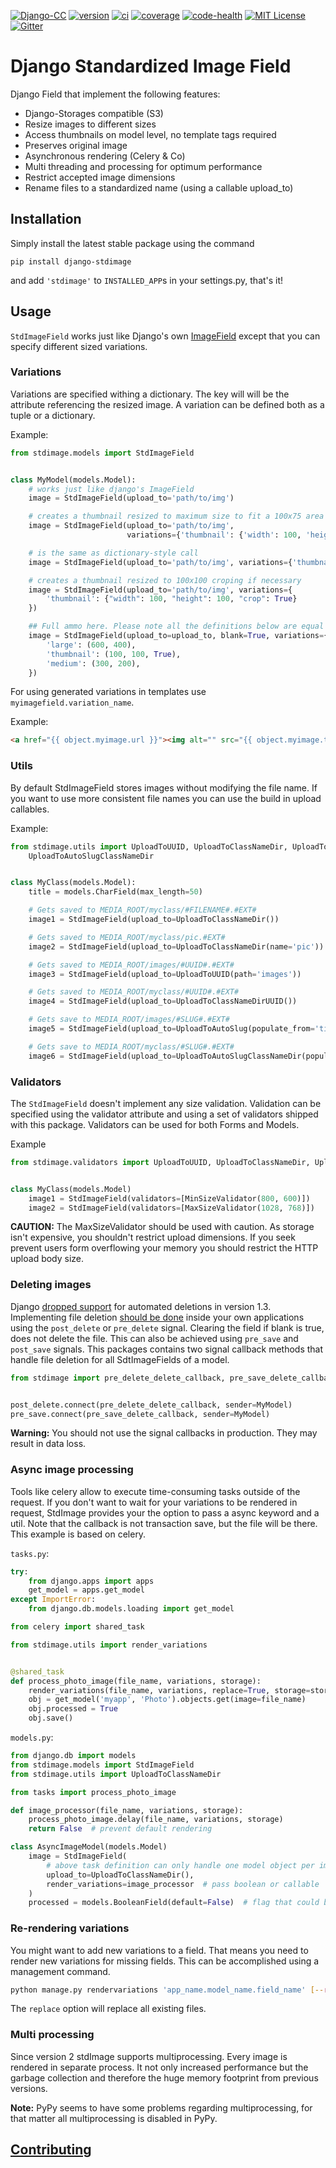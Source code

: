 [![Django-CC](https://img.shields.io/badge/Django-CC-ee66dd.svg)](https://github.com/codingjoe/django-cc)
[![version](https://img.shields.io/pypi/v/django-stdimage.svg)](https://pypi.python.org/pypi/django-stdimage/)
[![ci](https://api.travis-ci.org/codingjoe/django-stdimage.svg?branch=master)](https://travis-ci.org/codingjoe/django-stdimage)
[![coverage](https://coveralls.io/repos/codingjoe/django-stdimage/badge.svg?branch=master)](https://coveralls.io/r/codingjoe/django-stdimage)
[![code-health](https://landscape.io/github/codingjoe/django-stdimage/master/landscape.svg?style=flat)](https://landscape.io/github/codingjoe/django-stdimage/master)
[![MIT License](https://img.shields.io/badge/license-MIT-blue.svg)](LICENSE)
[![Gitter](https://badges.gitter.im/Join%20Chat.svg)](https://gitter.im/codingjoe/django-stdimage?utm_source=badge&utm_medium=badge&utm_campaign=pr-badge&utm_content=badge)

# Django Standardized Image Field

Django Field that implement the following features:

* Django-Storages compatible (S3)
* Resize images to different sizes
* Access thumbnails on model level, no template tags required
* Preserves original image
* Asynchronous rendering (Celery & Co)
* Multi threading and processing for optimum performance
* Restrict accepted image dimensions
* Rename files to a standardized name (using a callable upload_to)

## Installation

Simply install the latest stable package using the command

`pip install django-stdimage`

and add `'stdimage'` to `INSTALLED_APP`s in your settings.py, that's it!

## Usage


``StdImageField`` works just like Django's own
[ImageField](https://docs.djangoproject.com/en/dev/ref/models/fields/#imagefield)
except that you can specify different sized variations.

### Variations
Variations are specified withing a dictionary. The key will will be the attribute referencing the resized image.
A variation can be defined both as a tuple or a dictionary.

Example:
```python
from stdimage.models import StdImageField


class MyModel(models.Model):
    # works just like django's ImageField
    image = StdImageField(upload_to='path/to/img')

    # creates a thumbnail resized to maximum size to fit a 100x75 area
    image = StdImageField(upload_to='path/to/img',
                          variations={'thumbnail': {'width': 100, 'height': 75}})

    # is the same as dictionary-style call
    image = StdImageField(upload_to='path/to/img', variations={'thumbnail': (100, 75)})

    # creates a thumbnail resized to 100x100 croping if necessary
    image = StdImageField(upload_to='path/to/img', variations={
        'thumbnail': {"width": 100, "height": 100, "crop": True}
    })

    ## Full ammo here. Please note all the definitions below are equal
    image = StdImageField(upload_to=upload_to, blank=True, variations={
        'large': (600, 400),
        'thumbnail': (100, 100, True),
        'medium': (300, 200),
    })
```

 For using generated variations in templates use `myimagefield.variation_name`.

Example:
```html
<a href="{{ object.myimage.url }}"><img alt="" src="{{ object.myimage.thumbnail.url }}"/></a>
```

### Utils
By default StdImageField stores images without modifying the file name.
If you want to use more consistent file names you can use the build in upload callables.

Example:
```python
from stdimage.utils import UploadToUUID, UploadToClassNameDir, UploadToAutoSlug, \
    UploadToAutoSlugClassNameDir


class MyClass(models.Model):
    title = models.CharField(max_length=50)

    # Gets saved to MEDIA_ROOT/myclass/#FILENAME#.#EXT#
    image1 = StdImageField(upload_to=UploadToClassNameDir())

    # Gets saved to MEDIA_ROOT/myclass/pic.#EXT#
    image2 = StdImageField(upload_to=UploadToClassNameDir(name='pic'))

    # Gets saved to MEDIA_ROOT/images/#UUID#.#EXT#
    image3 = StdImageField(upload_to=UploadToUUID(path='images'))

    # Gets saved to MEDIA_ROOT/myclass/#UUID#.#EXT#
    image4 = StdImageField(upload_to=UploadToClassNameDirUUID())

    # Gets save to MEDIA_ROOT/images/#SLUG#.#EXT#
    image5 = StdImageField(upload_to=UploadToAutoSlug(populate_from='title'))

    # Gets save to MEDIA_ROOT/myclass/#SLUG#.#EXT#
    image6 = StdImageField(upload_to=UploadToAutoSlugClassNameDir(populate_from='title'))
```

### Validators
The `StdImageField` doesn't implement any size validation. Validation can be specified using the validator attribute
and using a set of validators shipped with this package.
Validators can be used for both Forms and Models.

 Example
```python
from stdimage.validators import UploadToUUID, UploadToClassNameDir, UploadToAutoSlug, UploadToAutoSlugClassNameDir


class MyClass(models.Model)
    image1 = StdImageField(validators=[MinSizeValidator(800, 600)])
    image2 = StdImageField(validators=[MaxSizeValidator(1028, 768)])
```

**CAUTION:** The MaxSizeValidator should be used with caution.
As storage isn't expensive, you shouldn't restrict upload dimensions.
If you seek prevent users form overflowing your memory you should restrict the HTTP upload body size.

### Deleting images
Django [dropped support](https://docs.djangoproject.com/en/dev/releases/1.3/#deleting-a-model-doesn-t-delete-associated-files)
for automated deletions in version 1.3.
Implementing file deletion [should be done](http://stackoverflow.com/questions/5372934/how-do-i-get-django-admin-to-delete-files-when-i-remove-an-object-from-the-data)
inside your own applications using the `post_delete` or `pre_delete` signal.
Clearing the field if blank is true, does not delete the file. This can also be achieved using `pre_save` and `post_save` signals.
This packages contains two signal callback methods that handle file deletion for all SdtImageFields of a model.

```python
from stdimage import pre_delete_delete_callback, pre_save_delete_callback


post_delete.connect(pre_delete_delete_callback, sender=MyModel)
pre_save.connect(pre_save_delete_callback, sender=MyModel)
```

**Warning:** You should not use the signal callbacks in production. They may result in data loss.


### Async image processing
Tools like celery allow to execute time-consuming tasks outside of the request. If you don't want
to wait for your variations to be rendered in request, StdImage provides your the option to pass a
async keyword and a util.
Note that the callback is not transaction save, but the file will be there.
This example is based on celery.

`tasks.py`:
```python
try:
    from django.apps import apps
    get_model = apps.get_model
except ImportError:
    from django.db.models.loading import get_model

from celery import shared_task

from stdimage.utils import render_variations


@shared_task
def process_photo_image(file_name, variations, storage):
    render_variations(file_name, variations, replace=True, storage=storage)
    obj = get_model('myapp', 'Photo').objects.get(image=file_name)
    obj.processed = True
    obj.save()
```

`models.py`:
```python
from django.db import models
from stdimage.models import StdImageField
from stdimage.utils import UploadToClassNameDir

from tasks import process_photo_image

def image_processor(file_name, variations, storage):
    process_photo_image.delay(file_name, variations, storage)
    return False  # prevent default rendering

class AsyncImageModel(models.Model)
    image = StdImageField(
        # above task definition can only handle one model object per image filename
        upload_to=UploadToClassNameDir(),
        render_variations=image_processor  # pass boolean or callable
    )
    processed = models.BooleanField(default=False)  # flag that could be used for view querysets
```

### Re-rendering variations
You might want to add new variations to a field. That means you need to render new variations for missing fields.
This can be accomplished using a management command.
```bash
python manage.py rendervariations 'app_name.model_name.field_name' [--replace]
```
The `replace` option will replace all existing files.

### Multi processing
Since version 2 stdImage supports multiprocessing.
Every image is rendered in separate process.
It not only increased performance but the garbage collection
and therefore the huge memory footprint from previous versions.

**Note:** PyPy seems to have some problems regarding multiprocessing,
for that matter all multiprocessing is disabled in PyPy.

## [Contributing](CONTRIBUTING.md)
